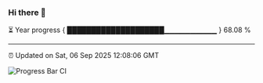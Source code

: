 ### Hi there 👋

⏳ Year progress { ████████████████████▁▁▁▁▁▁▁▁▁▁ } 68.08 %

---

⏰ Updated on Sat, 06 Sep 2025 12:08:06 GMT

![Progress Bar CI](https://github.com/liununu/liununu/workflows/Progress%20Bar%20CI/badge.svg)
